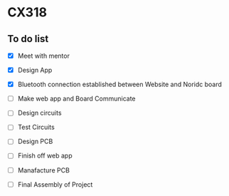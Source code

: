 # CX318

## To do list
* [x] Meet with mentor
* [x] Design App
* [x] Bluetooth connection established between Website and Noridc board
* [ ] Make web app and Board Communicate
* [ ] Design circuits
* [ ] Test Circuits
* [ ] Design PCB 
* [ ] Finish off web app
* [ ] Manafacture PCB 
* [ ] Final Assembly of Project

